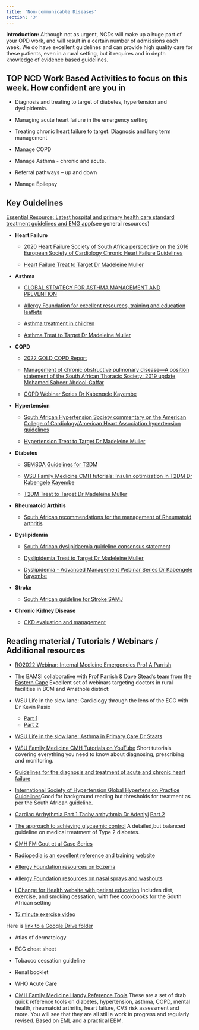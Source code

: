 ```yaml
---
title: 'Non-communicable Diseases'
section: '3'
---
```


**Introduction:** Although not as urgent, NCDs will make up a huge part of your OPD work, and will result in a certain number of admissions each week. We do have excellent guidelines and can provide high quality care for these patients, even in a rural setting, but it requires and in depth knowledge of evidence based guidelines.

## TOP NCD Work Based Activities to focus on this week. How confident are you in

* Diagnosis and treating to target of diabetes, hypertension and dyslipidemia.

* Managing acute heart failure in the emergency setting

* Treating chronic heart failure to target. Diagnosis and long term management

* Manage COPD

* Manage Asthma - chronic and acute.

* Referral pathways – up and down

* Manage Epilepsy

## Key Guidelines

[Essential Resource: Latest hospital and primary health care standard treatment guidelines and EMG app](https://drive.google.com/drive/folders/1voG8dJeKodj6u22JcG1oRrQZLV3f9Njd?usp=sharing)(see general resources)

* **Heart Failure**
  * [2020 Heart Failure Society of South Africa perspective on the 2016 European Society of Cardiology Chronic Heart Failure Guidelines](http://www.samj.org.za/index.php/samj/article/view/13057/9549)
  
  * [Heart Failure Treat to Target Dr Madeleine Muller](https://www.youtube.com/watch?v=1Y38nGT6nRY)

* **Asthma**
  * [GLOBAL STRATEGY FOR ASTHMA MANAGEMENT AND PREVENTION](https://ginasthma.org/wp-content/uploads/2021/04/GINA-2021-Main-Report_FINAL_21_04_28-WMS.pdf)

  * [Allergy Foundation for excellent resources, training and education leaflets](https://www.allergyfoundation.co.za)
  
  * [Asthma treatment in children](https://allsa.org/wp-content/uploads/2019/03/Asthma-treatment-in-children-a-pragatic-approach.pdf)

  * [Asthma Treat to Target Dr Madeleine Muller](https://www.youtube.com/watch?v=My2F3PHDZwQ)

* **COPD**
  * [2022 GOLD COPD Report](https://goldcopd.org/2022-gold-reports-2/)
  
  * [Management of chronic obstructive pulmonary disease—A position statement of the South African Thoracic Society: 2019 update Mohamed Sabeer Abdool-Gaffar](https://pulmonology.co.za/wp-content/uploads/2020/02/Management-of-chronic-obstructive-pulmonary-disease.pdf)
  
  * [COPD Webinar Series Dr Kabengele Kayembe](https://www.youtube.com/playlist?list=PLaMWnazLISywz5CLQXgqMbyiJzR-6z-6F) 


* **Hypertension**
  * [South African Hypertension Society commentary on the American College of Cardiology/American Heart Association hypertension guidelines](https://www.hypertension.org.za/uploads/files/SAHS-CVJ-Comments-American-Hypertension-Association-guidelines-2019.pdf)

  * [Hypertension Treat to Target Dr Madeleine Muller](https://www.youtube.com/watch?v=rlTwFQvC-Fc&feature=youtu.be)
  
* **Diabetes**
  * [SEMSDA Guidelines for T2DM](https://docs.mymembership.co.za/docmanager/d7a3ded1-2f30-4ff2-b566-b69abe5d7a8e/00150685.pdf)

  * [WSU Family Medicine CMH tutorials: Insulin optimization in T2DM Dr Kabengele Kayembe](https://youtu.be/BsTsySO3Uo4)

  * [T2DM Treat to Target Dr Madeleine Muller](https://www.youtube.com/watch?v=C9K5gVLdHrQ)

* **Rheumatoid Arthitis**
  * [South African recommendations for the management of Rheumatoid arthritis](http://www.samj.org.za/index.php/samj/article/view/7047/5262)

* **Dyslipidemia**
  * [South African dyslipidaemia guideline consensus statement](http://www.samj.org.za/index.php/samj/article/view/12479/8686)
  
  * [Dyslipidemia Treat to Target Dr Madeleine Muller](https://www.youtube.com/watch?v=WMsRscfTwnw&feature=youtu.be)
  
  * [Dyslipidemia - Advanced Management Webinar Series Dr Kabengele Kayembe](https://www.youtube.com/playlist?list=PLaMWnazLISyy3z4TwJI-GCAyAxkutYfY9)

* **Stroke**
  * [South African guideline for Stroke SAMJ](http://www.samj.org.za/index.php/samj/article/view/4422/3005)

* **Chronic Kidney Disease**
  * [CKD evaluation and management](https://kdigo.org/guidelines/ckd-evaluation-and-management/)

## Reading material / Tutorials / Webinars / Additional resources

* [RO2022 Webinar: Internal Medicine Emergencies Prof A Parrish](https://youtu.be/HB6BAmTDink)

* [The BAMSI collaborative with Prof Parrish & Dave Stead’s team from the Eastern Cape](https://medeval.co.za/wp/) Excellent set of webinars targeting doctors in rural facilities in BCM and Amathole district:

* WSU Life in the slow lane: Cardiology through the lens of the ECG with Dr Kevin Pasio
  * [Part 1](https://youtu.be/DCONVqcY4ZY)
  * [Part 2](https://youtu.be/27uQWafWf4Y)

* [WSU Life in the slow lane: Asthma in Primary Care Dr Staats](https://youtu.be/BsTsySO3Uo4)

* [WSU Family Medicine CMH Tutorials on YouTube](https://youtube.com/playlist?list=PLaMWnazLISyxXMkVQCNwdWQLvAuSmNYL3) Short tutorials covering everything you need to know about diagnosing, prescribing and monitoring.

* [Guidelines for the diagnosis and treatment of acute and chronic heart failure](http://www.hefssa.org/images/uploads/2016_ESC_Guidelines_for_the_diagnosis_and_treatment_of_acute_and_chronic_heart_failure.pdf)

* [International Society of Hypertension Global Hypertension Practice Guidelines](guideline:https://www.ahajournals.org/doi/epub/10.1161/HYPERTENSIONAHA.120.15026)Good for background reading but thresholds for treatment as per the South African guideline.

* [Cardiac Arrhythmia Part 1 Tachy arrhythmia Dr Adeniyi](https://www.youtube.com/watch?v=2TejX0EQkvA) [Part 2](https://www.youtube.com/watch?v=1uP2_mKo6Ok)

* [The approach to achieving glycaemic control](https://safpj.co.za/index.php/safpj/article/view/4851/5755) A detailed,but balanced guideline on medical treatment of Type 2 diabetes.

* [CMH FM Gout et al Case Series](https://www.youtube.com/playlist?list=PLaMWnazLISyzxayOgon3RDsX8iS1l3L9X)

* [Radiopedia is an excellent reference and training website](https://radiopaedia.org)

* [Allergy Foundation resources on Eczema](https://www.allergyfoundation.co.za/wp-content/uploads/2018/09/28-b-excema-AFSA.pdf)

* [Allergy Foundation resources on nasal sprays and washouts](https://www.allergyfoundation.co.za/wp-content/uploads/2016/11/6-nasal-spray-and-washout.pdf)

* [I Change for Health website with patient education](https://www.ichange4health.co.za) Includes diet, exercise, and smoking cessation, with free cookbooks for the South African setting

* [15 minute exercise video](https://www.youtube.com/watch?v=C_rKOIJTB6A&feature=youtu.be)

Here is [link to a Google Drive folder](https://drive.google.com/drive/folders/1dxip3tJDvIMNLa3IPHIisXIb7B8sO2Ns?usp=sharing)

* Atlas of dermatology

* ECG cheat sheet

* Tobacco cessation guideline

* Renal booklet

* WHO Acute Care

* [CMH Family Medicine Handy Reference Tools](https://drive.google.com/drive/folders/1hHhrTctSAUgJ7PKWZSIC5QZhl7ivCl3u) These are a set of drab quick reference tools on diabetes, hypertension, asthma, COPD, mental health, rheumatoid arthritis, heart failure, CVS risk assessment and more. You will see that they are all still a work in progress and regularly revised. Based on EML and a practical EBM.

<!--
    This is a comment and is not displayed on the website. Do not alter this text between arrows (->).
    To change the content in this file, simply retype/ copy+paste any text above, as you would in a normal text file/ word document.

    The hashtag ( # ) symbols followed by a space and then text show a heading. The more #s you have, the smaller/"less important" the heading. You can add up to 6 # but we suggest max 4 #. make sure each heading is on a separate line.

    The single star ( * ) followed by a space and then text shows an item in a bulleted list. Make sure each item is on a separate line. 
    
    The number (e.g., "1." "2." etc.) followed by a space and then text shows an item in a numbered list. Make sure each item is on a separate line. 

    The text surrounded by double stars ( ** ) with no space show bold text.

    The text surrounded by single stars ( * ) with no space show italic text.

    Links are created by putting the text you want to show in square brackets ( [] ) followed by the link in round brackets ( () ). For example, [RuReSA](https://ruresa.org.za/) will show as RuReSA and link to the RuReSA website.

    Please refer to the "HOW TO USE" or "HOW TO USE SHORT" files for more information.
 -->
